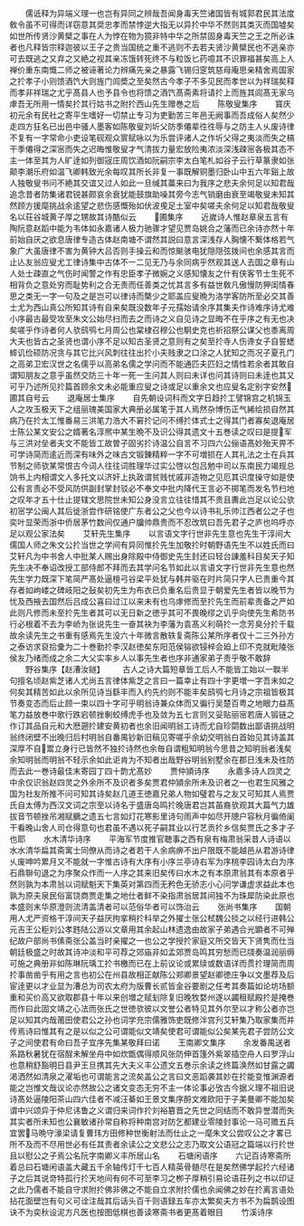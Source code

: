 <!-- { "loadSidebar": true } -->
　　儒诋释为异端义理一也岂有异同之辨哉吾闻身毒天竺诸国皆有城郭君民其法度敎令虽不可得而详窃意其奨忠孝而禁悖逆大指无以异扵中华不然则其类灭而国墟矣如世所传贤沙黄檗之事在人为悖在物为獍非特中华之所禁固身毒天竺之王之所必诛者也凡释皆宗释迦彼以王子之贵当国统之重不逃则不去若夫贤沙黄檗民也不逃亲亦可去既逃之又弃之又絶之视其亲冻饿转死终不与粒饭匕药噫其不识罪福甚矣高上人禅价重东南慨二师之被诬著论力辨痛先亲之暴露飞锡归窆筑慈母庵思亲精舍焉国家之扵孝子小则馈酒饩大则旌门闾奬之至矣然古今孝子不多见民而孝世以为祥瑞矣释而孝非祥瑞之尤乎髙县人也予县令也将馈之酒饩髙斋素将请扵上而旌其闾髙无家乌虖吾无所用一情矣扵其行姑书之附扵西山先生赠巻之后
　　陈敬叟集序
　　寳庆初元余有民社之寄平生嗜好一切禁止专习为吏勤苦三年邑无阙事而吾成俗人矣然少走四方狂名已出邑中骚人墨客如陈敬叟刘圻父防季僊辈徃徃辱与之防主人乆废诗律不复有一字常命小吏设笔砚观众賔赋咏以为乐尝评诸人之作圻父得之夷淡而失之槁干季僊得之深宻而失之迟晦惟敬叟才气清拔力量宏放险夷浓淡深浅疎宻各极其态不主一体至其为人旷逹如列御宼庄周饮酒如阮嗣宗李太白笔札如谷子云行草篆隶如张颠李潮乐府如温飞卿韩致光余每叹其所长非复一事既解铜墨归卧山中五六年谿上故人独敬叟书问不絶其交谊又过人如此一旦缄其藁来曰为我序之悲夫余何足以知君哉追念昔者防集诸君锐甚颇哀余衰犹能鼓旗助噪其旁今志气销磨由衰至竭敬叟未知其然顾方援麾挑战余逺望之悲伤感慨殆如伏波曵足土室中矣嗟夫余何足以知君哉敬叟名以荘谷城黄子厚之甥故其诗酷似云
　　圃集序
　　近嵗诗人惟赵章泉五言有陶阮意赵蹈中能为韦体如永嘉诸人极力驰骤才望见贾岛姚合之藩而已余诗亦然十年前始自厌之欲息唐律专造古体赵南塘不谓然其説曰意言深浅存人胸懐不繋体格若气象广大虽唐律不害为黄钟大吕否则手操云和而惊颷骇电犹隠隠弦拨间也余感其言而止亾友翁应叟尤工律诗集中古体不一二见无乃与余同病乎然观其送人去国之章有山人处士疎直之气伤时闻警之作有忠臣孝子微婉之义感知懐友之什有侠客节士生死不相背负之意处穷而耻势利之合无责而任善类之忧其言多有益世敎凡傲慢防狎闺情春思之类无一字一句及之是岂可以律诗而槩少之耶盖应叟晩为洛学客防所至必交其善士尤为西山真公所知其诗有自来矣既没数年子元孺始请余序其集夫作诗难序诗尤难小序最古最受攻至朱文公始尽扫而去之而诗之义自见诗之显晦不在乎序之有无也决矣嗟乎作诗者何人欤鸱鸮七月周公也棠棣召穆公也駉史克也祈招祭公谋父也黍离周大夫也皆古之圣贤也谓小序不足以知古圣贤之意则有之矣至扵寺人伤谗女子自誓蟋蟀讥俭硕防况贪与其它比兴风刺往往出扵小夫贱隶之口涂之人犹知之而况子夏孔门之高弟卫宏汉世之名儒乎以高弟名儒之学问而不能通匹夫匹妇之情性若余者其敢自谓知朋友之意乎虽然交防三十年一死一生问其人则曰未详也问其诗则曰未逹也其又可乎乃述所见扵篇首顾余文未必能重应叟之诗或足以重余文也应叟名定别字安然圃其自号云
　　退庵居士集序
　　自先朝设词科而文字日趋扵工譬锦宫之机锦玉人之攻玉极天下之组丽瑰美国家大典册必属笔于其人焉然杂博伤正气絺绘损自然其病乃在扵太工惟番易三洪笔力浩大不窘扵记问不缚扵体式士之得其门者寡矣退庵居士陈公某文安公之婿著名淳熈中某生晩不及识公得其遗文十五巻读之叹曰是提军与三洪对垒者夫文不能皆工故曽子固劣扵诗温公自言不习四六公俪语髙妙殆天畀不可学诗简而逺近而深有味外之味古文锻錬精粹一字不可増损在人其礼法之士在兵其节制之师欤某常恨古今词人往往词胜理华过实公啓以包吕勉中司以东南民力竭规总饷书上内相谓文人多托文以济奸上执政谓贫贱忧戚非造物之见厄其识度操守如是使公有言责必不受风防供副封掌封驳必不奉文中批内降代王言必不掷笔而发名节扫地之叹年才五十仕止提辖文思院世未知公身没言立往往惜其不贵且夀此岂足以论公欤初宻学公闽人其后徙浙尝作研铭使广东者公之父也今以诗书礼乐帅江西者公之子也奕叶显荣而浙中侨居茅竹数间仅通户牖帅鼎贵而不忍改筑曰吾先君子之庐也呜呼亦足以观公家法矣
　　艾轩先生集序
　　以言语文字行世非先生意也先生干淳间大儒国人师之朱文公扵当世之学间有异同惟扵先生加敬扵时朝野语先生不以姓氏而曰艾轩凡为中书舍人中批某人赐出身除殿中侍御史先生封还曰轻台諌羞科目矣天子知先生决不奉诏改授工部侍郎不拜而去其学问名节如此以言语文字行世非先生意也然先生学力既深下笔简严髙处逼檀弓谷梁平处犹与韩并驱在时片简只字人已贵重今其存者如岣嵝之碑岐阳之鼔矣初先生为布衣已负重名后贵显于朝爱先生者皆以晚节为忧及西掖去国然后吕成公喜曰过江以来未有也乌虖修而至扵先生而前辈责备之严如此则凡修而未至扵先生者其可以无日新之徳乎其可不畏晚缪之讥乎向使先生希防书行必根着不去为李峤为张说先生一奋其袂为李藩为袁髙义利萌扵一念芳臭分扵千载故余读先生之书重有感焉先生没六十年微言散轶复斋陈公某所序者仅十二三外孙方之泰访求裒拾彚为二十巻勤扵李汉赵徳矣东阳范侯镕欲锓梓会廹上印不克就毗陵张侯友乃绪而成之余二大父实率乡人以事先生者也序非通家弟子责乎敬不敢辞
　　野谷集序【赵漕汝鐩】
　　古人之诗大篇短章皆工后人不能皆工始以一聫半句擅名顷赵紫芝诸人尤尚五言律体紫芝之言曰一篇幸止有四十字更増一字吾末如之何矣其精苦如此以余所见诗当繇丰而入约先约则不能丰矣鸱鸮七月诗之宗祖皆极其节奏变态而后止顾一束以四十字可乎明翁诗兼众体而又徧行吴楚百粤之地眼力益髙笔力益放巻中歌行跌宕顿挫剸蛟缚虎手也及敛为五七言则又妥贴丽宻若唐人锻链之作订其品自元和大厯遡扵建安黄初者也余旧闻明翁工诗而尤自珍閟数出鄙语挑战明翁终闭壁不出晚归后村明翁自番禺钞新旧稿见寄嗟乎余幼交明翁白首始见其诗盖其深厚不自鬻立身行已皆然不独扵诗然也余毎自谓粗知明翁今思昔之知明翁者浅矣余知明翁而明翁不轻示余如此讵肯为不知者出哉野谷明翁别墅余在郡日浅未及徃防而去此一巻诗最佳末寄园丁四十韵尤髙妙
　　贾仲頴诗序
　　永嘉多诗人四灵之中余仅识翁赵四灵之外余所不及识者多矣贾君仲頴余所未及识者之一也君生风雅之国为社友所推不问可知其诗矣赵几道王徳嘉兄弟人物如璧君与之友又可知其人焉贾氏自太傅为西汉文词之宗至以诗名于盛唐岛鸣扵晚唐君岂其苖裔欤观其大篇气力雄拔音节顿挫吊湘赋鵩之遗五七言如灯花寒影里诗句雨声中如尽开牕户容秋月徧倚阑干看晚山舍人司仓得意句也君虽不遇以死子嗣其业以行艺贡扵乡信矣贾氏之多才子也耶
　　水木清华诗序
　　平海军节度推官聴事之西有泉有梅肃翁采昔人诗语以水水清华扁其斋寓士同僚从而诗之者若干人余病痹不出户限既不能越邑从君游诗律乆废呻吟累月又不能就一字惟古诗有大序有小序兰亭诗右军为序桃李园诗太白为序石鼎聨句退之为序聚众作而一人序之其来旧矣传曰水木之有本原肃翁其有本原者乎然则孰为本肃翁以词赋魁天下集英对第四而无矜色无骄志小心问学谦虚求益此本也孰为原夫泉民俗富饶商贾走集之地仕者鲜不染指肃翁居其间独不为珠犀防染此原也本盛则末华原澄则流清盖清者可以范俗华者可以饰治云
　　张尚书集序
　　国朝用人尤严资格干淳间天子益厌拘挛稍扵科举之外擢士张公栻魏公掞之以经行进韩公元吉王公秬刘公孝韪陆公游以文章用其余起山林遗逸由故家子弟遇合光顕者不可殚纪故户部尚书傃斋张公盖当时亲擢之一也公之学授扵家庭又所交皆天下贤隽而仕当朝廷极盛之时故其诗冲淡和平可荐之郊庙非如孟郊贾岛鸣其穷愁而已牋奏温润丽缛可施之典册非如陈琳阮瑀工扵书檄而已在上前议论或累牍或数语详而贯扵理简而周扵事凿凿乎有用之言也初公在州县故相正献陈公郑卿景望赵卿徳庄争以文墨荐及后宦逹更以才业显为漕总为司农太府为版曹长贰皆金谷要剧之任考其奏篇如论坊场额重和买价高又欲取郡县十年以来创増之赋刬除复旧晚牧婺州遂以蠲租赋殿扵是掩巻而作曰此固文靖之心法而张氏之世徳欤彼以文誉公者特见其外尔至以才称公者亦岂足以知其内哉莆田使君公之孙也词学充宗儒雅饰吏既修泮宫刋艾轩集乃取家集而并传焉诗曰惟其有之是以似之公可谓能似文靖矣使君可谓能似公矣某先君子尝防公文子之间使君有命曰吾子宜序先集某敬拜曰诺
　　王南卿文集序
　　余发番禺送者系路秋暑犹在宿酲未解坐舟中如炊甑偶得顺风张防伸首篷外紫翠插空舟人曰罗浮山也意稍舒豁明日县尹王旦携其先大夫义丰公遗文五巻示余读之终篇涣然如甘露之蠲渇洒然如清泉之濯垢也可谓能言之流矣盖公之言曰文恶蹈袭其妙在扵能变惟渊源者能之岂惟文哉议论亦然故公之诸文变态无穷不主一体论事必攷古今据义理不祖旧说诗髙处逼陵阳茶山四六佳者不减汪綦如王景文集序酹文难欧阳于子美曼卿不能加矣谓中兴颂异于仲尼讳鲁之义谓归来词作扵刘裕簒晋之先世之同结而不敢异誉潜而失其实者所未知也公襄敏诸孙常自称将种南宫对防乞都建业零陵封事论一马可赡五兵宜罢马晩守濠梁请复曹玮方田修种世衡射法而仕止之一麾朱文公尝叹公之才畧已所不及而不尽用世必有任其责者余读公之文悲公之志乃取文公语冠之篇端以行扵世且以慰公之子焉公名阮字南卿义丰所居山名
　　石塘闲语序
　　六记百诗寒斋所着总曰石塘闲语盖大藏五千余轴传灯千七百人精英骨髄尽在是矣然佛学起扵六经诸子之后其说竒特孤行扵天地间有何不可至李习之栁子厚稍引易论语荘列之书以印证之此乃儒者不能自守求附扵佛非佛之不能自立求附扵儒也余闻佛之妙在扵离言语处拈花面壁岂有句义可诠注哉其后话头百千则语録五车亦太繁矣夫方书不为扁鹊设图诀不为奕秋设泥方凡医也按图低棋也善读寒斋书者更髙着眼目
　　竹溪诗序
